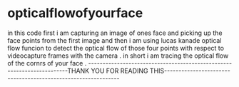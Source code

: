 # opticalflowofyourface
in this code first i am capturing an image of ones face and picking up the face points from the first image and then i am using lucas kanade optical flow funcion to detect the 
optical flow of those four points with respect to videocapture frames with the camera .
in short i am tracing the optical flow of the cornrs of your face . 
-----------------------------------------------------------------------THANK YOU FOR READING THIS--------------------------------------------------------------
